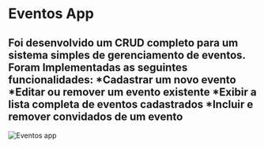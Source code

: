 # Eventos App
## Foi desenvolvido um CRUD completo para um sistema simples de gerenciamento de eventos. Foram Implementadas as seguintes funcionalidades: *Cadastrar um novo evento *Editar ou remover um evento existente *Exibir a lista completa de eventos cadastrados *Incluir e remover convidados de um evento

![Eventos app](https://i.ibb.co/qjtq1bQ/inicial.png)




